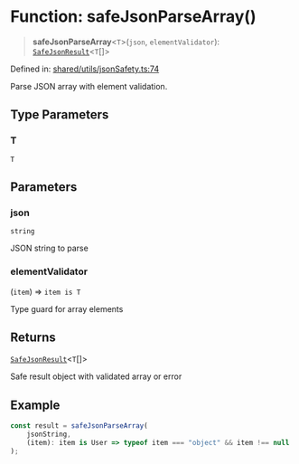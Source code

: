 # Function: safeJsonParseArray()

> **safeJsonParseArray**\<`T`\>(`json`, `elementValidator`): [`SafeJsonResult`](../interfaces/SafeJsonResult.md)\<`T`[]\>

Defined in: [shared/utils/jsonSafety.ts:74](https://github.com/Nick2bad4u/Uptime-Watcher/blob/3cce0c3b352c8390536ca3c7399ece50a05faf18/shared/utils/jsonSafety.ts#L74)

Parse JSON array with element validation.

## Type Parameters

### T

`T`

## Parameters

### json

`string`

JSON string to parse

### elementValidator

(`item`) => `item is T`

Type guard for array elements

## Returns

[`SafeJsonResult`](../interfaces/SafeJsonResult.md)\<`T`[]\>

Safe result object with validated array or error

## Example

```typescript
const result = safeJsonParseArray(
    jsonString,
    (item): item is User => typeof item === "object" && item !== null
);
```
